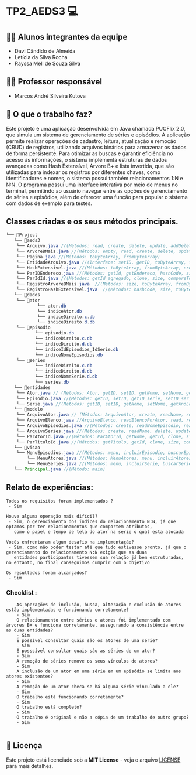 # TP2_AEDS3 💻

## 👨‍🎓 Alunos integrantes da equipe

* Davi Cândido de Almeida
* Letícia da Silva Rocha
* Rayssa Mell de Souza Silva

## 👨‍🏫 Professor responsável

* Marcos André Silveira Kutova
 
## 🎯 O que o trabalho faz?

Este projeto é uma aplicação desenvolvida em Java chamada PUCFlix 2.0, que simula um sistema de gerenciamento de séries e episódios. A aplicação permite realizar operações de cadastro, leitura, atualização e remoção (CRUD) de registros, utilizando arquivos binários para armazenar os dados de forma persistente. Para otimizar as buscas e garantir eficiência no acesso às informações, o sistema implementa estruturas de dados avançadas como Hash Extensível, Árvore B+ e lista invertida, que são utilizadas para indexar os registros por diferentes chaves, como identificadores e nomes, o sistema possui também relacionamentos 1:N e N:N. O programa possui uma interface interativa por meio de menus no terminal, permitindo ao usuário navegar entre as opções de gerenciamento de séries e episódios, além de oferecer uma função para popular o sistema com dados de exemplo para testes.

## Classes criadas e os seus métodos principais.


```java
└── 📁Project
   └── 📁aeds3
   	└── Arquivo.java //(Métodos: read, create, delete, update, addDeleted, getDeleted)
   	└── ArvoreBMais.java //(Métodos: empty, read, create, delete, update, print)
   	└── Pagina.java //(Métodos: toByteArray, fromByteArray)
   	└── EntidadeArquivo.java //(Interface: setID, getID, toByteArray, fromByteArray)
   	└── HashExtensivel.java //(Métodos: toByteArray, fromByteArray, create, read, update, delete, empty, full, print, atualizaEndereco)
   	└── ParIDEndereco.java //(Métodos: getId, getEndereco, hashCode, size, toString, toByteArray, fromByteArray)
   	└── ParIdId.java //(Métodos: getId_agregado, clone, size, compareTo, toString, toByteArray, fromByteArray)
   	└── RegistroArvoreBMais.java  //(Métodos: size, toByteArray, fromByteArray, compareTo, clone)
   	└── RegistroHashExtensivel.java  //(Métodos: hashCode, size, toByteArray, fromByteArray)
   └── 📁dados
	└── 📁ator
            └── ator.db
            └── indiceAtor.db
            └── indiceDireito.c.db
            └── indiceDireito.d.db
   	└── 📁episodio
       	   └── episodio.db
       	   └── indiceDireito.c.db
       	   └── indiceDireito.d.db
       	   └── indiceIdEpisodios_IdSerie.db
       	   └── indiceNomeEpisodios.db
   	└── 📁series
           └── indiceDireito.c.db
       	   └── indiceDireito.d.db
       	   └── indiceNomeSerie.d.db
       	   └── series.db
   └── 📁entidades
	└── Ator.java // (Métodos: Ator, getID, setID, getNome, setNome, getDataNasc, setDataNasc, getNacionalidade, toByteArray, fromByteArray, toString, equals, compareTo)
   	└── Episodio.java //(Métodos: getID, setID, getID_serie, setID_serie, getNome, setNome, getTemporada, setTemporada, getDataLancamento, setDataLancamento, getDuracaoMinutos, setDuracaoMinutos, getAvaliacao, setAvaliacao, isEspecial, setEspecial, getDescricao, setDescricao, toByteArray, fromByteArray, toString, equals, compareTo)
   	└── Serie.java //(Métodos: getID, setID, getNome, setNome, getAnoLancamento, setAnoLancamento, getSinopse, setSinopse, getStreaming, setStreaming, getGenero, setGenero, getClassIndicativa, toByteArray, fromByteArray, toString, equals, compareTo)
   └── 📁modelo
	└── ArquivoAtor.java // (Métodos: ArquivoAtor, create, readNome, readAtoresDaSerie, readSerieDoAtor, delete, delete, update, atorExiste)
	└── ArquivoElenco.java //ArquivoElenco, readElencoPorAtor, read, readElencoPorSerie, delete, deleteAtorElenco, update)
   	└── ArquivoEpisodios.java //(Métodos: create, readNomeEpisodio, readNomeEpisodioPorSerie, readEpisodiosSerie, delete, deleteEpisodioSerie, update, avaliacaoMediaSerie)
   	└── ArquivoSeries.java //(Métodos: create, readNome, delete, update, serieExiste)
   	└── ParAtorId.java //(Métodos: ParAtorId, getNome, getId, clone, size, compareTo, toString, toByteArray, fromByteAray, transforma)
   	└── ParTituloId.java //(Métodos: getTitulo, getId, clone, size, compareTo, toString, toByteArray, fromByteArray, transforma)
   └── 📁visao
   	└── MenuEpisodios.java //(Métodos: menu, incluirEpisodio, buscarEpisodio, excluirEpisodio, alterarEpisodio, mostraEpisodio, mostraSerie, povoar)
        └── MenuAtores.java //(Métodos: MenuAtores, menu, incluirAtores, buscarAtor, excluirAtor, mostrarAtoresDaSerie, mostraAtor, mostraElenco, mostraSerie, povoar)
        └── MenuSeries.java //(Métodos: menu, incluirSerie, buscarSerie, alterarSerie, excluirSerie, mostrarEpSerie, mostraSerie, povoar)
   └── Principal.java //(Método: main)
```


## Relato de experiências:

```
Todos os requisitos foram implementados ?  
 - Sim

Houve alguma operação mais difícil? 
 - Sim, o gerenciamento dos índices do relacionamento N:N, já que optamos por ter relacionamentos que comportem atributos,
   como o papel e tempo de tela do ator na serie o qual esta alocada

Vocês enfrentaram algum desafio na implementação? 
 - Sim, como não poder testar até que tudo estivesse pronto, já que o gerenciamento do relacionamento N:N exigia que as duas
   entidades participantes tivessem sua relação já bem estruturadas, no entanto, no final conseguimos cumprir com o objetivo

Os resultados foram alcançados? 
 - Sim
```


### Checklist :

```
    As operações de inclusão, busca, alteração e exclusão de atores estão implementadas e funcionando corretamente?
    - Sim
    O relacionamento entre séries e atores foi implementado com árvores B+ e funciona corretamente, assegurando a consistência entre as duas entidades?
    - Sim
    É possível consultar quais são os atores de uma série?
    - Sim
    É posssível consultar quais são as séries de um ator?
    - Sim
    A remoção de séries remove os seus vínculos de atores?
    - Sim
    A inclusão de um ator em uma série em um episódio se limita aos atores existentes?
    - Sim
    A remoção de um ator checa se há alguma série vinculado a ele?
    - Sim
    O trabalho está funcionando corretamente?
    - Sim
    O trabalho está completo?
    - Sim
    O trabalho é original e não a cópia de um trabalho de outro grupo?
    - Sim


```



## 📄 Licença
Este projeto está licenciado sob a **MIT License** - veja o arquivo [LICENSE](LICENSE) para mais detalhes.


